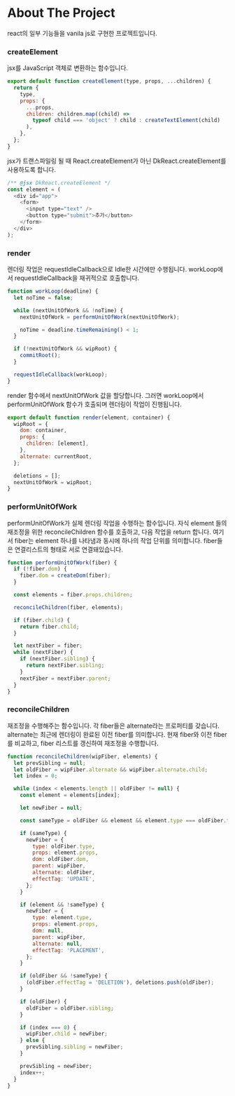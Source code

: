 # About The Project
react의 일부 기능들을 vanila js로 구현한 프로젝트입니다.

### createElement
jsx를 JavaScript 객체로 변환하는 함수입니다.
```js
export default function createElement(type, props, ...children) {
  return {
    type,
    props: {
      ...props,
      children: children.map((child) =>
        typeof child === 'object' ? child : createTextElement(child)
      ),
    },
  };
}
```
jsx가 트랜스파일링 될 때 React.createElement가 아닌 DkReact.createElement를 사용하도록 합니다.
```js
/** @jsx DkReact.createElement */
const element = (
  <div id="app">
    <form>
      <input type="text" />
      <button type="submit">추가</button>
    </form>
  </div>
);
```
### render
렌더링 작업은 requestIdleCallback으로 Idle한 시간에만 수행됩니다.
workLoop에서 requestIdleCallback을 재귀적으로 호출합니다.
```js
function workLoop(deadline) {
  let noTime = false;

  while (nextUnitOfWork && !noTime) {
    nextUnitOfWork = performUnitOfWork(nextUnitOfWork);

    noTime = deadline.timeRemaining() < 1;
  }

  if (!nextUnitOfWork && wipRoot) {
    commitRoot();
  }

  requestIdleCallback(workLoop);
}
```

render 함수에서 nextUnitOfWork 값을 할당합니다.
그러면 workLoop에서 performUnitOfWork 함수가 호출되며 렌더링이 작업이 진행됩니다.
```js
export default function render(element, container) {
  wipRoot = {
    dom: container,
    props: {
      children: [element],
    },
    alternate: currentRoot,
  };

  deletions = [];
  nextUnitOfWork = wipRoot;
}
```
### performUnitOfWork
performUnitOfWork가 실제 렌더링 작업을 수행하는 함수입니다. 
자식 element 들의 재조정을 위한 reconcileChildren 함수를 호출하고,
다음 작업을 return 합니다.
여기서 fiber는 element 하나를 나타냄과 동시에 하나의 작업 단위를 의미합니다.
fiber들은 연결리스트의 형태로 서로 연결돼있습니다.
```js
function performUnitOfWork(fiber) {
  if (!fiber.dom) {
    fiber.dom = createDom(fiber);
  }

  const elements = fiber.props.children;

  reconcileChildren(fiber, elements);

  if (fiber.child) {
    return fiber.child;
  }

  let nextFiber = fiber;
  while (nextFiber) {
    if (nextFiber.sibling) {
      return nextFiber.sibling;
    }
    nextFiber = nextFiber.parent;
  }
}
```

### reconcileChildren
재조정을 수행해주는 함수입니다.
각 fiber들은 alternate라는 프로퍼티를 갖습니다.
alternate는 최근에 렌더링이 완료된 이전 fiber를 의미합니다. 
현재 fiber와 이전 fiber를 비교하고, fiber 리스트를 갱신하여 재조정을 수행합니다.

```js
function reconcileChildren(wipFiber, elements) {
  let prevSibling = null;
  let oldFiber = wipFiber.alternate && wipFiber.alternate.child;
  let index = 0;

  while (index < elements.length || oldFiber != null) {
    const element = elements[index];

    let newFiber = null;

    const sameType = oldFiber && element && element.type === oldFiber.type;

    if (sameType) {
      newFiber = {
        type: oldFiber.type,
        props: element.props,
        dom: oldFiber.dom,
        parent: wipFiber,
        alternate: oldFiber,
        effectTag: 'UPDATE',
      };
    }

    if (element && !sameType) {
      newFiber = {
        type: element.type,
        props: element.props,
        dom: null,
        parent: wipFiber,
        alternate: null,
        effectTag: 'PLACEMENT',
      };
    }

    if (oldFiber && !sameType) {
      (oldFiber.effectTag = 'DELETION'), deletions.push(oldFiber);
    }

    if (oldFiber) {
      oldFiber = oldFiber.sibling;
    }

    if (index === 0) {
      wipFiber.child = newFiber;
    } else {
      prevSibling.sibling = newFiber;
    }

    prevSibling = newFiber;
    index++;
  }
}
```
